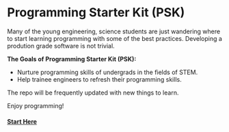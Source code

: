 # Programming Starter Kit (PSK)

Many of the young engineering, science students are just wandering where to start learning programming with some of the best practices. Developing a prodution grade software is not trivial.

**The Goals of Programming Starter Kit (PSK):**
- Nurture programming skills of undergrads in the fields of STEM.
- Help trainee engineers to refresh their programming skills.

The repo will be frequently updated with new things to learn.

Enjoy programming!

#### [Start Here](https://github.com/edu-fi/programming-starter-kit/projects/1)
